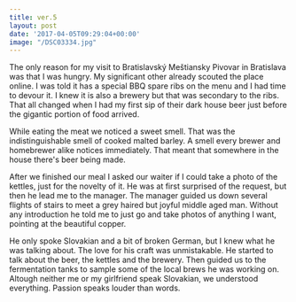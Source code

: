 ```yaml
---
title: ver.5
layout: post
date: '2017-04-05T09:29:04+00:00'
image: "/DSC03334.jpg"
---
```



The only reason for my visit to Bratislavský Meštiansky Pivovar in Bratislava was that I was hungry. My significant other already scouted the place online. I was told it has a special BBQ spare ribs on the menu and I had time to devour it. I knew it is also a brewery but that was secondary to the ribs. That all changed when I had my first sip of their dark house beer just before the gigantic portion of food arrived.

While eating the meat we noticed a sweet smell. That was the indistinguishable smell of cooked malted barley. A smell every brewer and homebrewer alike notices immediately. That meant that somewhere in the house there's beer being made.

After we finished our meal I asked our waiter if I could take a photo of the kettles, just for the novelty of it. He was at first surprised of the request, but then he lead me to the manager. The manager guided us down several flights of stairs to meet a grey haired but joyful middle aged man. Without any introduction he told me to just go and take photos of anything I want, pointing at the beautiful copper.
<p class="">He only spoke Slovakian and a bit of broken German, but I knew what he was talking about. The love for his craft was unmistakable. He started to talk about the beer, the kettles and the brewery. Then guided us to the fermentation tanks to sample some of the local brews he was working on. Altough neither me or my girlfriend speak Slovakian, we understood everything. Passion speaks louder than words.</p>